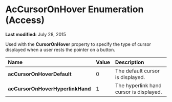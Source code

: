
# AcCursorOnHover Enumeration (Access)

 **Last modified:** July 28, 2015

Used with the  **CursorOnHover** property to specify the type of cursor displayed when a user rests the pointer on a button.


|**Name**|**Value**|**Description**|
|:-----|:-----|:-----|
| **acCursorOnHoverDefault**|0|The default cursor is displayed.|
| **acCursorOnHoverHyperlinkHand**|1|The hyperlink hand cursor is displayed.|
